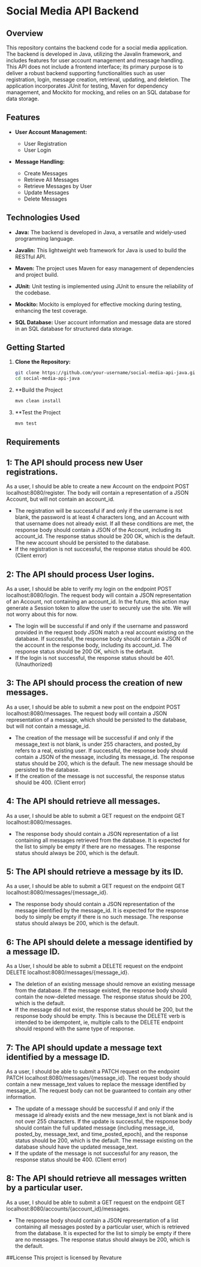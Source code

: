 # Social Media API Backend

## Overview

This repository contains the backend code for a social media application. The backend is developed in Java, utilizing the Javalin framework, and includes features for user account management and message handling. This API does not include a frontend interface; its primary purpose is to deliver a robust backend supporting functionalities such as user registration, login, message creation, retrieval, updating, and deletion. The application incorporates JUnit for testing, Maven for dependency management, and Mockito for mocking, and relies on an SQL database for data storage.

## Features

- **User Account Management:**
  - User Registration
  - User Login

- **Message Handling:**
  - Create Messages
  - Retrieve All Messages
  - Retrieve Messages by User
  - Update Messages
  - Delete Messages

## Technologies Used

- **Java:** The backend is developed in Java, a versatile and widely-used programming language.

- **Javalin:** This lightweight web framework for Java is used to build the RESTful API.

- **Maven:** The project uses Maven for easy management of dependencies and project build.

- **JUnit:** Unit testing is implemented using JUnit to ensure the reliability of the codebase.

- **Mockito:** Mockito is employed for effective mocking during testing, enhancing the test coverage.

- **SQL Database:** User account information and message data are stored in an SQL database for structured data storage.

## Getting Started

1. **Clone the Repository:**
   ```bash
   git clone https://github.com/your-username/social-media-api-java.git
   cd social-media-api-java
   
2. **Build the Project
     ```bash
     mvn clean install
     
3. **Test the Project
   ```bash
   mvn test

## Requirements

## 1: The API should process new User registrations.

As a user, I should be able to create a new Account on the endpoint POST localhost:8080/register. The body will contain a representation of a JSON Account, but will not contain an account_id.

- The registration will be successful if and only if the username is not blank, the password is at least 4 characters long, and an Account with that username does not already exist. If all these conditions are met, the response body should contain a JSON of the Account, including its account_id. The response status should be 200 OK, which is the default. The new account should be persisted to the database.
- If the registration is not successful, the response status should be 400. (Client error)

## 2: The API should process User logins.

As a user, I should be able to verify my login on the endpoint POST localhost:8080/login. The request body will contain a JSON representation of an Account, not containing an account_id. In the future, this action may generate a Session token to allow the user to securely use the site. We will not worry about this for now.

- The login will be successful if and only if the username and password provided in the request body JSON match a real account existing on the database. If successful, the response body should contain a JSON of the account in the response body, including its account_id. The response status should be 200 OK, which is the default.
- If the login is not successful, the response status should be 401. (Unauthorized)


## 3: The API should process the creation of new messages.

As a user, I should be able to submit a new post on the endpoint POST localhost:8080/messages. The request body will contain a JSON representation of a message, which should be persisted to the database, but will not contain a message_id.

- The creation of the message will be successful if and only if the message_text is not blank, is under 255 characters, and posted_by refers to a real, existing user. If successful, the response body should contain a JSON of the message, including its message_id. The response status should be 200, which is the default. The new message should be persisted to the database.
- If the creation of the message is not successful, the response status should be 400. (Client error)

## 4: The API should retrieve all messages.

As a user, I should be able to submit a GET request on the endpoint GET localhost:8080/messages.

- The response body should contain a JSON representation of a list containing all messages retrieved from the database. It is expected for the list to simply be empty if there are no messages. The response status should always be 200, which is the default.

## 5: The API should retrieve a message by its ID.

As a user, I should be able to submit a GET request on the endpoint GET localhost:8080/messages/{message_id}.

- The response body should contain a JSON representation of the message identified by the message_id. It is expected for the response body to simply be empty if there is no such message. The response status should always be 200, which is the default.

## 6: The API should delete a message identified by a message ID.

As a User, I should be able to submit a DELETE request on the endpoint DELETE localhost:8080/messages/{message_id}.

- The deletion of an existing message should remove an existing message from the database. If the message existed, the response body should contain the now-deleted message. The response status should be 200, which is the default.
- If the message did not exist, the response status should be 200, but the response body should be empty. This is because the DELETE verb is intended to be idempotent, ie, multiple calls to the DELETE endpoint should respond with the same type of response.

## 7: The API should update a message text identified by a message ID.

As a user, I should be able to submit a PATCH request on the endpoint PATCH localhost:8080/messages/{message_id}. The request body should contain a new message_text values to replace the message identified by message_id. The request body can not be guaranteed to contain any other information.

- The update of a message should be successful if and only if the message id already exists and the new message_text is not blank and is not over 255 characters. If the update is successful, the response body should contain the full updated message (including message_id, posted_by, message_text, and time_posted_epoch), and the response status should be 200, which is the default. The message existing on the database should have the updated message_text.
- If the update of the message is not successful for any reason, the response status should be 400. (Client error)

## 8: The API should retrieve all messages written by a particular user.

As a user, I should be able to submit a GET request on the endpoint GET localhost:8080/accounts/{account_id}/messages.

- The response body should contain a JSON representation of a list containing all messages posted by a particular user, which is retrieved from the database. It is expected for the list to simply be empty if there are no messages. The response status should always be 200, which is the default.


##License
This project is licensed by Revature


